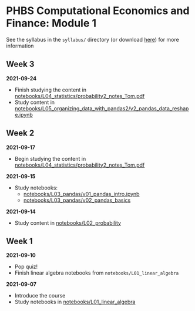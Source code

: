 # PHBS Computational Economics and Finance: Module 1

See the syllabus in the `syllabus/` directory (or download [here](https://github.com/PHBS-CEF/Module1/raw/main/syllabus/CEF_Math%20and%20Data%20Skills_syllabus.pdf)) for more information

## Week 3

**2021-09-24**

- Finish studying the content in [notebooks/L04_statistics/probability2_notes_Tom.pdf](./notebooks/L04_statistics/probability2_notes_Tom.pdf)
- Study content in [notebooks/L05_organizing_data_with_pandas2/v2_pandas_data_reshape.ipynb](./notebooks/L05_organizing_data_with_pandas2/v2_pandas_data_reshape.ipynb)

## Week 2

**2021-09-17**

- Begin studying the content in [notebooks/L04_statistics/probability2_notes_Tom.pdf](./notebooks/L04_statistics/probability2_notes_Tom.pdf)

**2021-09-15**

- Study notebooks:
  - [notebooks/L03_pandas/v01_pandas_intro.ipynb](./notebooks/L03_pandas/v01_pandas_intro.ipynb)
  - [notebooks/L03_pandas/v02_pandas_basics](./notebooks/L03_pandas/v02_pandas_basics.ipynb)

**2021-09-14**

- Study content in [notebooks/L02_probability](./notebooks/L02_probability)

## Week 1

**2021-09-10**

- Pop quiz!
- Finish linear algebra notebooks from `notebooks/L01_linear_algebra`

**2021-09-07**

- Introduce the course
- Study notebooks in [notebooks/L01_linear_algebra](https://github.com/PHBS-CEF/Module1/tree/main/notebooks/L01_linear_algebra)
